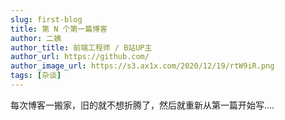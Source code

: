 ```yaml
---
slug: first-blog
title: 第 N 个第一篇博客
author: 二姨
author_title: 前端工程师 / B站UP主
author_url: https://github.com/
author_image_url: https://s3.ax1x.com/2020/12/19/rtW9iR.png
tags: [杂谈]
---
```


每次博客一搬家，旧的就不想折腾了，然后就重新从第一篇开始写....
